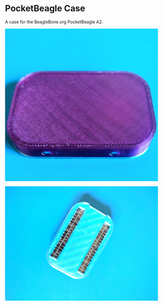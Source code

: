 # PocketBeagle Case

A case for the BeagleBone.org PocketBeagle A2.

![top.jpg](top.jpg)

![bottom.jpg](bottom.jpg)